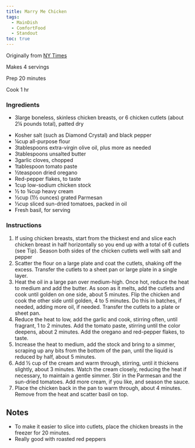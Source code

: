 ```yaml
---
title: Marry Me Chicken
tags:
  - MainDish
  - ComfortFood
  - Standout
toc: true
---
```

Originally from [NY Times](https://cooking.nytimes.com/recipes/1024503-marry-me-chicken)

Makes 4 servings

Prep 20 minutes

Cook 1 hr

### Ingredients

* 3large boneless, skinless chicken breasts, or 6 chicken cutlets (about 2¼ pounds total), patted dry
- Kosher salt (such as Diamond Crystal) and black pepper
- ¼cup all-purpose flour
- 3tablespoons extra-virgin olive oil, plus more as needed
- 3tablespoons unsalted butter
- 3garlic cloves, chopped
- 1tablespoon tomato paste
- ½teaspoon dried oregano 
- Red-pepper flakes, to taste  
- 1cup low-sodium chicken stock
- ½ to ¾cup heavy cream
- ½cup (1½ ounces) grated Parmesan
- ⅓cup sliced sun-dried tomatoes, packed in oil
- Fresh basil, for serving

### Instructions

1. If using chicken breasts, start from the thickest end and slice each chicken breast in half horizontally so you end up with a total of 6 cutlets (see Tip). Season both sides of the chicken cutlets well with salt and pepper
2. Scatter the flour on a large plate and coat the cutlets, shaking off the excess. Transfer the cutlets to a sheet pan or large plate in a single layer.
3. Heat the oil in a large pan over medium-high. Once hot, reduce the heat to medium and add the butter. As soon as it melts, add the cutlets and cook until golden on one side, about 5 minutes. Flip the chicken and cook the other side until golden, 4 to 5 minutes. Do this in batches, if needed, adding more oil, if needed. Transfer the cutlets to a plate or sheet pan.
4. Reduce the heat to low, add the garlic and cook, stirring often, until fragrant, 1 to 2 minutes. Add the tomato paste, stirring until the color deepens, about 2 minutes. Add the oregano and red-pepper flakes, to taste.
5. Increase the heat to medium, add the stock and bring to a simmer, scraping up any bits from the bottom of the pan, until the liquid is reduced by half, about 5 minutes.
6. Add ½ cup of the cream and warm through, stirring, until it thickens slightly, about 3 minutes. Watch the cream closely, reducing the heat if necessary, to maintain a gentle simmer. Stir in the Parmesan and the sun-dried tomatoes. Add more cream, if you like, and season the sauce.
7. Place the chicken back in the pan to warm through, about 4 minutes. Remove from the heat and scatter basil on top.

## Notes
- To make it easier to slice into cutlets, place the chicken breasts in the freezer for 20 minutes.
- Really good with roasted red peppers